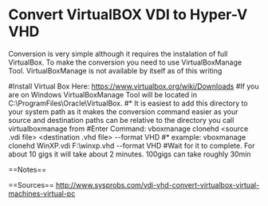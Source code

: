 # Convert VirtualBOX VDI to Hyper-V VHD

Conversion is very simple although it requires the instalation of full VirtualBox. To make the conversion you need to use VirtualBoxManage Tool. VirtualBoxManage is not available by itself as of this writing

#Install Virtual Box Here: https://www.virtualbox.org/wiki/Downloads
#If you are on Windows VirtualBoxManage Tool will be located in C:\ProgramFiles\Oracle\VirtualBox. 
#* It is easiest to add this directory to your system path as it makes the conversion command easier as your source and destination paths can be relative to the directory you call virtualboxmanage from
#Enter Command: vboxmanage clonehd <source .vdi file> <destination .vhd file> --format VHD
#* example: vboxmanage clonehd WinXP.vdi F:\winxp.vhd --format VHD
#Wait for it to complete. For about 10 gigs it will take about 2 minutes. 100gigs can take roughly 30min

==Notes==

==Sources==
http://www.sysprobs.com/vdi-vhd-convert-virtualbox-virtual-machines-virtual-pc
